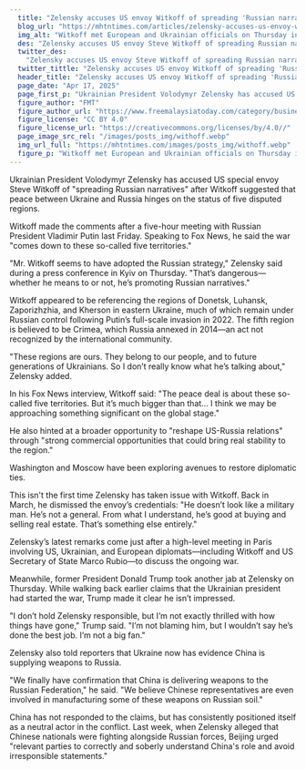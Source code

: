 ```yaml
---
  title: "Zelensky accuses US envoy Witkoff of spreading 'Russian narratives'"
  blog_url: "https://mhtntimes.com/articles/zelensky-accuses-us-envoy-witkoff-of-spreading-russian-narratives"
  img_alt: "Witkoff met European and Ukrainian officials on Thursday in Paris"
  des: "Zelensky accuses US envoy Steve Witkoff of spreading Russian narratives over Ukraine’s territorial sovereignty."
  twitter_des:
    "Zelensky accuses US envoy Steve Witkoff of spreading Russian narratives over Ukraine’s territorial sovereignty."
  twitter_tittle: "Zelensky accuses US envoy Witkoff of spreading 'Russian narratives'"
  header_title: "Zelensky accuses US envoy Witkoff of spreading 'Russian narratives'"
  page_date: "Apr 17, 2025"
  page_first_p: "Ukrainian President Volodymyr Zelensky has accused US special envoy Steve Witkoff of 'spreading Russian narratives' after Witkoff suggested that peace between Ukraine and Russia hinges on the status of five disputed regions."
  figure_author: "FMT"
  figure_author_url: "https://www.freemalaysiatoday.com/category/business/2019/02/01/amazon-profit-jumps-on-strong-holiday-quarter/"
  figure_license: "CC BY 4.0"
  figure_license_url: "https://creativecommons.org/licenses/by/4.0//"
  page_image_src_rel: "/images/posts_img/withoff.webp"
  img_url_full: "https://mhtntimes.com/images/posts_img/withoff.webp"
  figure_p: "Witkoff met European and Ukrainian officials on Thursday in Paris"
---
```


Ukrainian President Volodymyr Zelensky has accused US special envoy Steve Witkoff of "spreading Russian narratives" after Witkoff suggested that peace between Ukraine and Russia hinges on the status of five disputed regions.

Witkoff made the comments after a five-hour meeting with Russian President Vladimir Putin last Friday. Speaking to Fox News, he said the war "comes down to these so-called five territories."

"Mr. Witkoff seems to have adopted the Russian strategy," Zelensky said during a press conference in Kyiv on Thursday. "That’s dangerous—whether he means to or not, he’s promoting Russian narratives."

Witkoff appeared to be referencing the regions of Donetsk, Luhansk, Zaporizhzhia, and Kherson in eastern Ukraine, much of which remain under Russian control following Putin’s full-scale invasion in 2022. The fifth region is believed to be Crimea, which Russia annexed in 2014—an act not recognized by the international community.

"These regions are ours. They belong to our people, and to future generations of Ukrainians. So I don’t really know what he’s talking about," Zelensky added.

In his Fox News interview, Witkoff said: "The peace deal is about these so-called five territories. But it’s much bigger than that… I think we may be approaching something significant on the global stage."

He also hinted at a broader opportunity to "reshape US-Russia relations" through "strong commercial opportunities that could bring real stability to the region."

Washington and Moscow have been exploring avenues to restore diplomatic ties.

This isn't the first time Zelensky has taken issue with Witkoff. Back in March, he dismissed the envoy’s credentials: "He doesn’t look like a military man. He’s not a general. From what I understand, he’s good at buying and selling real estate. That’s something else entirely."

Zelensky’s latest remarks come just after a high-level meeting in Paris involving US, Ukrainian, and European diplomats—including Witkoff and US Secretary of State Marco Rubio—to discuss the ongoing war.

Meanwhile, former President Donald Trump took another jab at Zelensky on Thursday. While walking back earlier claims that the Ukrainian president had started the war, Trump made it clear he isn’t impressed.

"I don’t hold Zelensky responsible, but I’m not exactly thrilled with how things have gone," Trump said. "I’m not blaming him, but I wouldn’t say he’s done the best job. I’m not a big fan."

Zelensky also told reporters that Ukraine now has evidence China is supplying weapons to Russia.

"We finally have confirmation that China is delivering weapons to the Russian Federation," he said. "We believe Chinese representatives are even involved in manufacturing some of these weapons on Russian soil."

China has not responded to the claims, but has consistently positioned itself as a neutral actor in the conflict. Last week, when Zelensky alleged that Chinese nationals were fighting alongside Russian forces, Beijing urged "relevant parties to correctly and soberly understand China's role and avoid irresponsible statements."
